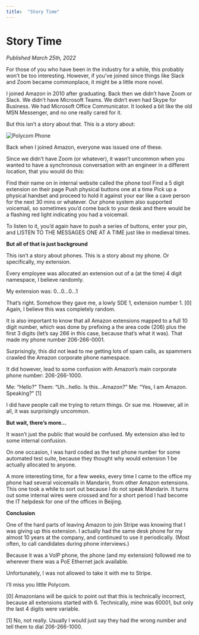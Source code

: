 ```yaml
---
title:  "Story Time"
---
```


Story Time
===

_Published March 25th, 2022_

For those of you who have been in the industry for a while, this probably won’t be too interesting. However, if you’ve joined since things like Slack and Zoom became commonplace, it might be a little more novel.
 
I joined Amazon in 2010 after graduating. Back then we didn’t have Zoom or Slack. We didn’t have Microsoft Teams. We didn’t even had Skype for Business. We had Microsoft Office Communicator. It looked a bit like the old MSN Messenger, and no one really cared for it.
 
But this isn’t a story about that. This is a story about:

![Polycom Phone](imgs/2022-03-25.jpg "Polycom Phone")

Back when I joined Amazon, everyone was issued one of these.
 
Since we didn’t have Zoom (or whatever), it wasn’t uncommon when you wanted to have a synchronous conversation with an engineer in a different location, that you would do this:
 
Find their name on in internal website called the phone tool
Find a 5 digit extension on their page
Push physical buttons one at a time
Pick up a physical handset and proceed to hold it against your ear like a cave person for the next 30 mins or whatever.
Our phone system also supported voicemail, so sometimes you’d come back to your desk and there would be a flashing red light indicating you had a voicemail.
 
To listen to it, you’d again have to push a series of buttons, enter your pin, and LISTEN TO THE MESSAGES ONE AT A TIME just like in medieval times.
 
**But all of that is just background**
 
This isn’t a story about phones. This is a story about my phone. Or specifically, my extension.
 
Every employee was allocated an extension out of a (at the time) 4 digit namespace, I believe randomly.  
 
My extension was: 0...0...0...1
 
That’s right. Somehow they gave me, a lowly SDE 1, extension number 1. [0] Again, I believe this was completely random. 
 
It is also important to know that all Amazon extensions mapped to a full 10 digit number, which was done by prefixing a the area code (206) plus the first 3 digits (let’s say 266 in this case, because that’s what it was). That made my phone number 206-266-0001. 
 
Surprisingly, this did not lead to me getting lots of spam calls, as spammers crawled the Amazon corporate phone namespace.
 
It did however, lead to some confusion with Amazon’s main corporate phone number: 206-266-1000. 
 
Me: “Hello?”
Them: “Uh…hello. Is this…Amazon?”
Me: “Yes, I am Amazon. Speaking?” [1]
 
I did have people call me trying to return things. Or sue me. However, all in all, it was surprisingly uncommon.
 
**But wait, there’s more…**
 
It wasn’t just the public that would be confused. My extension also led to some internal confusion.
 
On one occasion, I was hard coded as the test phone number for some automated test suite, because they thought why would extension 1 be actually allocated to anyone.
 
A more interesting time, for a few weeks, every time I came to the office my phone had several voicemails in Mandarin, from other Amazon extensions. This one took a while to sort out because I do not speak Mandarin. It turns out some internal wires were crossed and for a short period I had become the IT helpdesk for one of the offices in Beijing.
 
**Conclusion**
 
One of the hard parts of leaving Amazon to join Stripe was knowing that I was giving up this extension. I actually had the same desk phone for my almost 10 years at the company, and continued to use it periodically. (Most often, to call candidates during phone interviews.)
 
Because it was a VoIP phone, the phone (and my extension) followed me to wherever there was a PoE Ethernet jack available.
 
Unfortunately, I was not allowed to take it with me to Stripe. 
 
I’ll miss you little Polycom. 
 
[0] Amazonians will be quick to point out that this is technically incorrect, because all extensions started with 6. Technically, mine was 60001, but only the last 4 digits were variable. 

[1] No, not really. Usually I would just say they had the wrong number and tell them to dial 206-266-1000.